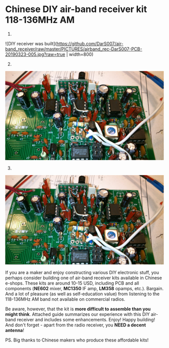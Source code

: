 # Chinese DIY air-band receiver kit 118-136MHz AM

1.
![DIY receiver was built](https://github.com/DarS007/air-band_receiver/raw/master/PICTURES/airband_rec-DarS007-PCB-20190323-005.jpg?raw=true | width=800)

2.
![](./PICTURES/airband_rec-DarS007-PCB-20190323-005.jpg?raw=true|width=800)

3.
![](./PICTURES/airband_rec-DarS007-PCB-20190323-005.jpg?raw=true)

If you are a maker and enjoy constructing various DIY electronic stuff, you perhaps consider building one of air-band receiver kits available in Chinese e-shops. These kits are around 10-15 USD, including PCB and all components (**NE602** mixer, **MC1350** IF amp, **LM358** opamps, etc.). Bargain. And a lot of pleasure (as well as self-education value) from listening to the 118-136MHz AM band not available on commercial radios.

Be aware, however, that the kit is **more difficult to assemble than you might think**. Attached guide summarizes our experience with this DIY air-band receiver and includes some enhancements. Enjoy! Happy building! And don't forget - apart from the radio receiver, you **NEED a decent antenna**!

PS. Big thanks to Chinese makers who produce these affordable kits!
